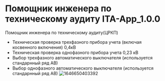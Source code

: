 # Помощник инженера по техническому аудиту ITA-App_1.0.0 
Помощник инженера по техническому аудиту(ЦРКП)
 - Техническая проверка трехфазного прибора учета (включая косвенного включения) 0,4кВ
 - Техническая проверка однофазного прибора учета 0,23 кВ
 - Выбор трехфазного автоматического выключателя (используется стандарнный ряд АВ)
 - Выбор однофазного автоматического выключателя (используется стандарнный ряд АВ)
![1646650403392](https://user-images.githubusercontent.com/9325533/157018428-481e8470-1f4d-4940-8e5c-176e583d53ac.jpg)

